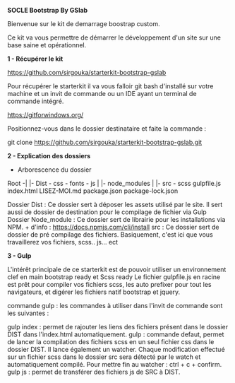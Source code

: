 **SOCLE Bootstrap By GSlab**

Bienvenue sur le kit de demarrage boostrap custom. 

Ce kit va vous permettre de démarrer le développement d'un site sur une base saine et opérationnel.

**1 - Récupérer  le kit**

https://github.com/sirgouka/starterkit-bootstrap-gslab

Pour récupérer le starterkit il va vous falloir git bash d'installé sur votre machine et un invit de commande
ou un IDE ayant un terminal de commande intégré.

https://gitforwindows.org/

Positionnez-vous dans le dossier destinataire  et faite la commande :

git clone https://github.com/sirgouka/starterkit-bootstrap-gslab.git

**2 - Explication des dossiers**

 - Arborescence du dossier
 
 Root -|
       |- Dist - css
               - fonts
               - js
       |
       |- node_modules
       |
       |- src - scss
       gulpfile.js
       index.html
       LISEZ-MOI.md
       package.json
       package-lock.json
       
Dossier Dist :
Ce dossier sert à déposer les assets utilisé par le site. Il sert aussi de dossier de destination pour le compilage 
de fichier via Gulp
Dossier Node_module :
Ce dossier sert de librairie pour les installations via NPM. + d'info : https://docs.npmjs.com/cli/install
src :
Ce dossier sert de dossier de pré compilage des fichiers. Basiquement, c'est ici que vous travaillerez vos fichiers, scss.. js... ect


**3 - Gulp**
       
L'intérêt principale de ce starterkit est de pouvoir utiliser un environnement clef en main bootstrap ready et Scss ready
Le fichier gulpfile.js en racine est prêt pour compiler vos fichiers scss, les auto prefixer pour tout les navigateurs, et digérer les fichiers natif bootstrap et jquery.

commande gulp :
les commandes à utiliser dans l'invit de commande sont les suivantes :

gulp index : permet de rajouter les liens des fichiers présent dans le dossier DIST dans l'index.html automatiquement.
gulp : commande defaut, permet de lancer la compilation des fichiers scss en un seul fichier css dans le dossier DIST.
Il lance également un watcher. Chaque modification effectué sur un fichier scss dans le dossier src sera détecté par le watch et 
automatiquement compilé. Pour mettre fin au watcher : ctrl + c + confirm.
gulp js : permet de transférer des fichiers js de SRC à DIST.
